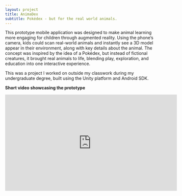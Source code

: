 ```yaml
---
layout: project
title: AnimaDex
subtitle: Pokédex - but for the real world animals. 
---
```

This prototype mobile application was designed to make animal learning more engaging for children through augmented reality. Using the phone’s camera, kids could scan real-world animals and instantly see a 3D model appear in their environment, along with key details about the animal. The concept was inspired by the idea of a Pokédex, but instead of fictional creatures, it brought real animals to life, blending play, exploration, and education into one interactive experience. 

This was a project I worked on outside my classwork during my undergraduate degree, built using the Unity platform and Android SDK. 

**Short video showcasing the prototype** <br/>
<iframe width="560" height="315" src="https://www.youtube.com/embed/uI89OgnbVXo?si=QbgZUv58pgWpAs6H" title="YouTube video player" frameborder="0" allow="accelerometer; autoplay; clipboard-write; encrypted-media; gyroscope; picture-in-picture; web-share" referrerpolicy="strict-origin-when-cross-origin" allowfullscreen></iframe>